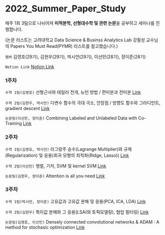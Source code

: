 # 2022_Summer_Paper_Study

매주 1회 3팀으로 나뉘어져 **미적분학, 선형대수학 및 관련 논문**을 공부하고 세미나를 진행합니다.

(논문 리스트는 고려대학교 Data Science & Businss Analytics Lab 강필성 교수님의 Papers You Must Read(PYMR) 리스트를 참고했습니다.)

`멤버` 김영호(29기), 김현우(29기), 박시언(29기), 이선민(28기), 장이준(28기)

`Notion Link` [Notion Link](https://flax-relative-743.notion.site/e17e3494e13c4090afefa7d6ca98d3bb?v=cc932f82387c430c9200bedcb82046e1)



### 1주차
`수학 1팀(김영호)` 선형근사와 테일러 전개, 뉴턴 방법 / 편미분과 전미분 [Link](https://flax-relative-743.notion.site/1-f07260b39c914ac3bafcec45a31cb2fd)

`수학 2팀(김현우, 박시언)` 다변수 함수의 극대 극소, 안장점 / 방향도 함수와 그라디언트, gradient descent [Link](https://flax-relative-743.notion.site/2-ad895aae898346f49e1afeeab8d71280)

`논문팀(이선민, 장이준)` Combining Labeled and Unlabeled Data with Co-Training [Link](https://flax-relative-743.notion.site/1-0d06f9af1b73405ca95ce1a720f3459f)



### 2주차
`수학 1팀(김영호, 박시언)` 라그랑주 승수(Lagrange Multiplier)와 규제(Regularization) 및 응용(회귀 모형의 최적화(Ridge, Lasso)) [Link](https://flax-relative-743.notion.site/1-f07260b39c914ac3bafcec45a31cb2fd)

`수학 2팀(이선민)` 행렬, 기저, SVM 및 kernel SVM [Link](https://flax-relative-743.notion.site/2-68e7f8eca13d4b91af2c0c07a0824366)

`논문팀(김현우, 장이준)` Attention is all you need [Link](https://flax-relative-743.notion.site/2-1ea98da2d2af4238912407cd320e0209)



### 3주차
`수학 1팀(박시언, 장이준)` 고유값과 고유값 분해 및 응용(PCA, ICA, LDA) [Link](https://flax-relative-743.notion.site/1-f07260b39c914ac3bafcec45a31cb2fd)

`수학 2팀(김현우)` 특이값 분해와 그 응용(LSA(와 토픽모델링), 협업 필터링) [Link](https://flax-relative-743.notion.site/2-7bcac016d8004a8db529d4ad311f6f17)

`논문팀(김영호, 이선민)` Densely connected convolutional networks & ADAM : A method for stochasic optimization [Link](https://flax-relative-743.notion.site/3-7cf7e1c8a31d4b568966fe29b486d716)
